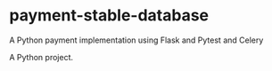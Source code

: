 # payment-stable-database

A Python payment implementation using Flask and Pytest and Celery

A Python project.